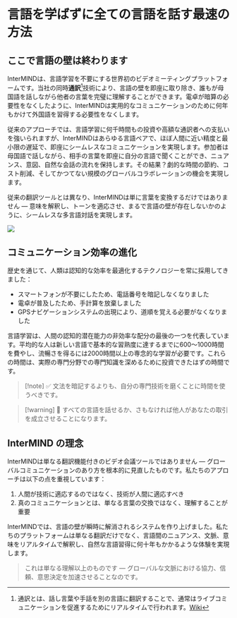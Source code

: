# 言語を学ばずに全ての言語を話す最速の方法

## ここで言語の壁は終わります

InterMINDは、言語学習を不要にする世界初のビデオミーティングプラットフォームです。当社の同時**通訳**[^1]技術により、言語の壁を即座に取り除き、誰もが母国語を話しながら他者の言葉を完璧に理解することができます。電卓が暗算の必要性をなくしたように、InterMINDは実用的なコミュニケーションのために何年もかけて外国語を習得する必要性をなくします。

従来のアプローチでは、言語学習に何千時間もの投資や高額な通訳者への支払いを強いられますが、InterMINDはあらゆる言語ペアで、ほぼ人間に近い精度と最小限の遅延で、即座にシームレスなコミュニケーションを実現します。参加者は母国語で話しながら、相手の言葉を即座に自分の言語で聞くことができ、ニュアンス、意図、自然な会話の流れを保持します。その結果？劇的な時間の節約、コスト削減、そしてかつてない規模のグローバルコラボレーションの機会を実現します。

従来の翻訳ツールとは異なり、InterMINDは単に言葉を変換するだけではありません — 意味を解釈し、トーンを適応させ、まるで言語の壁が存在しないかのように、シームレスな多言語対話を実現します。

[^1]: 通訳とは、話し言葉や手話を別の言語に翻訳することで、通常はライブコミュニケーションを促進するためにリアルタイムで行われます。[Wiki](https://en.wikipedia.org/wiki/Language_interpretation)

![](/1d.png)

## コミュニケーション効率の進化

歴史を通じて、人類は認知的な効率を最適化するテクノロジーを常に採用してきました：

- スマートフォンが不要にしたため、電話番号を暗記しなくなりました
- 電卓が普及したため、手計算を放棄しました
- GPSナビゲーションシステムの出現により、道順を覚える必要がなくなりました

言語学習は、人間の認知的潜在能力の非効率な配分の最後の一つを代表しています。平均的な人は新しい言語で基本的な習熟度に達するまでに600～1000時間を費やし、流暢さを得るには2000時間以上の専念的な学習が必要です。これらの時間は、実際の専門分野での専門知識を深めるために投資できたはずの時間です。

> [!note] ✅ 文法を暗記するよりも、自分の専門技術を磨くことに時間を使うべきです。

> [!warning] 🛑 すべての言語を話せるか、さもなければ他人があなたの取引を成立させることになります。

## InterMIND の理念

InterMINDは単なる翻訳機能付きのビデオ会議ツールではありません — グローバルコミュニケーションのあり方を根本的に見直したものです。私たちのアプローチは以下の点を重視しています：

1. 人間が技術に適応するのではなく、技術が人間に適応すべき
2. 真のコミュニケーションとは、単なる言葉の交換ではなく、理解することが重要

InterMINDでは、言語の壁が瞬時に解消されるシステムを作り上げました。私たちのプラットフォームは単なる翻訳だけでなく、言語間のニュアンス、文脈、意味をリアルタイムで解釈し、自然な言語習得に何十年もかかるような体験を実現します。

> これは単なる理解以上のものです — グローバルな文脈における協力、信頼、意思決定を加速させることなのです。
